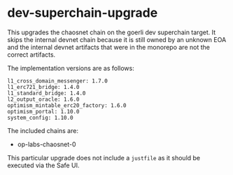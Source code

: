 # dev-superchain-upgrade

This upgrades the chaosnet chain on the goerli dev superchain target.
It skips the internal devnet chain because it is still owned by an
unknown EOA and the internal devnet artifacts that were in the monorepo
are not the correct artifacts.

The implementation versions are as follows:

```
l1_cross_domain_messenger: 1.7.0
l1_erc721_bridge: 1.4.0
l1_standard_bridge: 1.4.0
l2_output_oracle: 1.6.0
optimism_mintable_erc20_factory: 1.6.0
optimism_portal: 1.10.0
system_config: 1.10.0
```

The included chains are:
- op-labs-chaosnet-0

This particular upgrade does not include a `justfile` as it should be executed
via the Safe UI.
